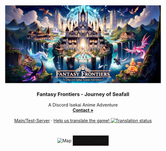<br />
<div align="center">
  <a href="https://discord.gg/xsxJP7JuEH">
    <img src=".github/assets/fantasy-frontiers.png" alt="Logo">
  </a>

  <h3 align="center">Fantasy Frontiers - Journey of Seafall</h3>

  <p align="center">
    A Discord Isekai Anime Adventure
    <br />
    <a href="https://discord.com/users/216487432667791360"><strong>Contact »</strong></a>
    <br />
    <br />
    <a href="https://discord.gg/xsxJP7JuEH">Main/Test-Server</a>
    ·
    <a href="https://weblate.flawcra.cc/engage/fantasy-frontiers/">
      Help us translate the game!
      <img src="https://weblate.flawcra.cc/widget/fantasy-frontiers/translations/svg-badge.svg" alt="Translation status" />
    </a>
  </p>

<br />
<br />
<img src="src/main/resources/assets/map.png" alt="Map">
<span style="background-color: #121212;padding: 8px">Map of <strong>SeaFall</strong></span>

</div>
